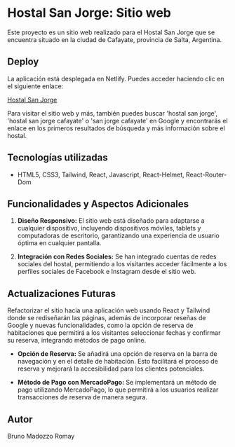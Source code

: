 # Hostal San Jorge: Sitio web

Este proyecto es un sitio web realizado para el Hostal San Jorge que se encuentra situado en la ciudad de Cafayate, provincia de Salta, Argentina.

## Deploy

La aplicación está desplegada en Netlify. Puedes acceder haciendo clic en el siguiente enlace:

[Hostal San Jorge](https://hostalsanjorgecafayate.netlify.app/)

Para visitar el sitio web y más, también puedes buscar 'hostal san jorge', 'hostal san jorge cafayate' o 'san jorge cafayate' en Google y encontrarás el enlace en los primeros resultados de búsqueda y más información sobre el hostal.

## Tecnologías utilizadas

- HTML5, CSS3, Tailwind, React, Javascript, React-Helmet, React-Router-Dom

## Funcionalidades y Aspectos Adicionales

1. **Diseño Responsivo:** El sitio web está diseñado para adaptarse a cualquier dispositivo, incluyendo dispositivos móviles, tablets y computadoras de escritorio, garantizando una experiencia de usuario óptima en cualquier pantalla.

3. **Integración con Redes Sociales:** Se han integrado cuentas de redes sociales del hostal, permitiendo a los visitantes acceder fácilmente a los perfiles sociales de Facebook e Instagram desde el sitio web.

## Actualizaciones Futuras

 Refactorizar el sitio hacia una aplicación web usando React y Tailwind donde se rediseñarán las páginas, además de incorporar reseñas de Google y nuevas funcionalidades, como la opción de reserva de habitaciones que permitirá a los visitantes seleccionar fechas y confirmar su reserva, integrando métodos de pago online.

- **Opción de Reserva:** Se añadirá una opción de reserva en la barra de navegación y en el detalle de habitación. Esto facilitará el proceso de reserva y mejorará la accesibilidad para los clientes potenciales.

- **Método de Pago con MercadoPago:** Se implementará un método de pago utilizando MercadoPago, lo que permitirá a los usuarios realizar transacciones de reserva de manera segura.

## Autor

Bruno Madozzo Romay
